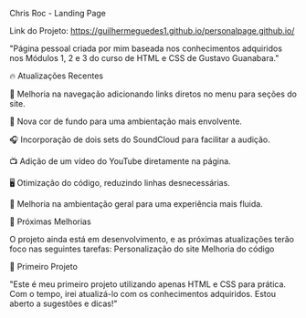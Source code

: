 Chris Roc - Landing Page

Link do Projeto: https://guilhermeguedes1.github.io/personalpage.github.io/

"Página pessoal criada por mim baseada nos conhecimentos adquiridos nos Módulos 1, 2 e 3 do curso de HTML e CSS de Gustavo Guanabara."

🔥 Atualizações Recentes

🧭 Melhoria na navegação adicionando links diretos no menu para seções do site.

🎨 Nova cor de fundo para uma ambientação mais envolvente.

🎧 Incorporação de dois sets do SoundCloud para facilitar a audição.

📺 Adição de um vídeo do YouTube diretamente na página.

🖥️ Otimização do código, reduzindo linhas desnecessárias.

🌟 Melhoria na ambientação geral para uma experiência mais fluida.

📌 Próximas Melhorias

O projeto ainda está em desenvolvimento, e as próximas atualizações terão foco nas seguintes tarefas:
Personalização do site 
Melhoria do código


🎵 Primeiro Projeto

"Este é meu primeiro projeto utilizando apenas HTML e CSS para prática. Com o tempo, irei atualizá-lo com os conhecimentos adquiridos. Estou aberto a sugestões e dicas!"
